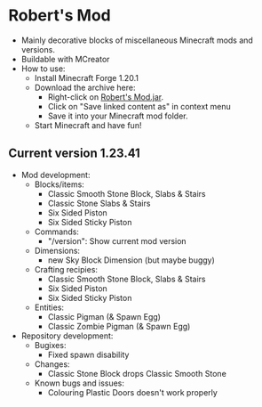 # Robert's Mod

- Mainly decorative blocks of miscellaneous Minecraft mods and versions.
- Buildable with MCreator
- How to use:
  - Install Minecraft Forge 1.20.1
  - Download the archive here:
    - Right-click on [Robert's Mod.jar](https://github.com/DerRobert-28/RobertsMod/blob/master/Robert's%20Mod.jar).
    - Click on "Save linked content as" in context menu
    - Save it into your Minecraft mod folder.
  - Start Minecraft and have fun!

## Current version 1.23.41

- Mod development:
  - Blocks/items:
    - Classic Smooth Stone Block, Slabs & Stairs
    - Classic Stone Slabs & Stairs
    - Six Sided Piston
    - Six Sided Sticky Piston
  - Commands:
    - "/version": Show current mod version
  - Dimensions:
    - new Sky Block Dimension (but maybe buggy)
  - Crafting recipies:
    - Classic Smooth Stone Block, Slabs & Stairs
    - Six Sided Piston
    - Six Sided Sticky Piston
  - Entities:
    - Classic Pigman (& Spawn Egg)
    - Classic Zombie Pigman (& Spawn Egg)
- Repository development:
  - Bugixes:
    - Fixed spawn disability
  - Changes:
    - Classic Stone Block drops Classic Smooth Stone
  - Known bugs and issues:
    - Colouring Plastic Doors doesn't work properly
